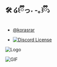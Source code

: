 
## 🛠️ ໒꒰ྀིっ˕ -｡꒱ྀི১

- [@korasrar](https://github.com/korasrar/)

- [![Discord License](https://img.shields.io/badge/Discord%20-%20?style=flat&logoColor=ffb8c6&labelColor=fd6c9e&color=c0c0c0&link=https%3A%2F%2Fdiscord.gg%2FhQTP85QJMR)](https://discord.gg/hQTP85QJMR)


![Logo](https://i.pinimg.com/originals/d1/11/fb/d111fbb1f3bd46fb4efc2c92551cb25a.jpg)

![GIF](https://github.com/Work/img/reigif.gif)
